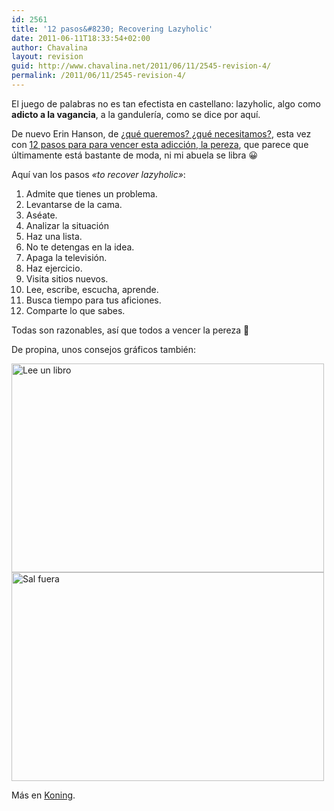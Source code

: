 ```yaml
---
id: 2561
title: '12 pasos&#8230; Recovering Lazyholic'
date: 2011-06-11T18:33:54+02:00
author: Chavalina
layout: revision
guid: http://www.chavalina.net/2011/06/11/2545-revision-4/
permalink: /2011/06/11/2545-revision-4/
---
```

El juego de palabras no es tan efectista en castellano: lazyholic, algo como **adicto a la vagancia**, a la gandulería, como se dice por aquí.

De nuevo Erin Hanson, de [¿qué queremos? ¿qué necesitamos?](http://www.chavalina.net/2011/06/14/que-queremos-que-necesitamos/), esta vez con <a href="http://recoveringlazyholic.com/12steps.html" target="_blank">12 pasos para para vencer esta adicción, la pereza</a>, que parece que últimamente está bastante de moda, ni mi abuela se libra 😀

Aquí van los pasos _«to recover lazyholic»_:

  1. Admite que tienes un problema.
  2. Levantarse de la cama.
  3. Aséate.
  4. Analizar la situación
  5. Haz una lista.
  6. No te detengas en la idea.
  7. Apaga la televisión.
  8. Haz ejercicio.
  9. Visita sitios nuevos.
 10. Lee, escribe, escucha, aprende.
 11. Busca tiempo para tus aficiones.
 12. Comparte lo que sabes.

Todas son razonables, así que todos a vencer la pereza 🙂

De propina, unos consejos gráficos también:

<img class="aligncenter size-full wp-image-2558" title="advice-1" src="http://www.chavalina.net/imagenes/2011/06/advice-1.jpg" alt="Lee un libro" width="500" height="334" srcset="http://www.chavalina.net/imagenes/2011/06/advice-1.jpg 500w, http://www.chavalina.net/imagenes/2011/06/advice-1-300x200.jpg 300w" sizes="(max-width: 500px) 100vw, 500px" /><img class="aligncenter size-full wp-image-2559" title="advice-2" src="http://www.chavalina.net/imagenes/2011/06/advice-2.jpg" alt="Sal fuera" width="500" height="334" srcset="http://www.chavalina.net/imagenes/2011/06/advice-2.jpg 500w, http://www.chavalina.net/imagenes/2011/06/advice-2-300x200.jpg 300w" sizes="(max-width: 500px) 100vw, 500px" /> 

Más en <a href="http://koningstuff.tumblr.com/post/5765926865/typeworks-43" target="_blank">Koning</a>.